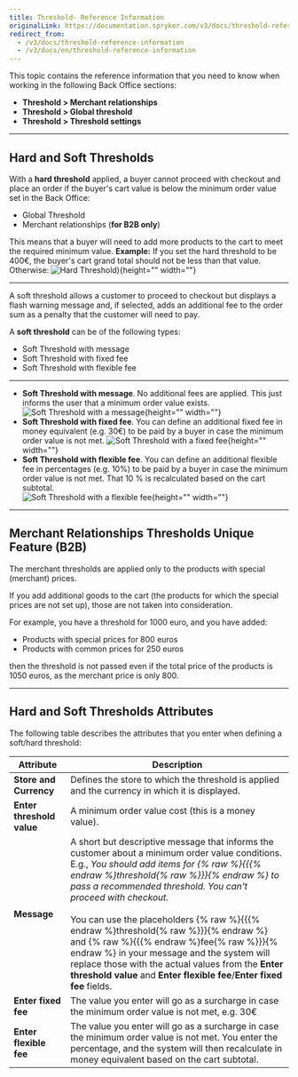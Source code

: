 ```yaml
---
title: Threshold- Reference Information
originalLink: https://documentation.spryker.com/v3/docs/threshold-reference-information
redirect_from:
  - /v3/docs/threshold-reference-information
  - /v3/docs/en/threshold-reference-information
---
```


This topic contains the reference information that you need to know when working in the following Back Office sections:
* **Threshold > Merchant relationships** 
* **Threshold > Global threshold** 
* **Threshold > Threshold settings** 
***
## Hard and Soft Thresholds

With a **hard threshold** applied, a buyer cannot proceed with checkout and place an order if the buyer's cart value is below the minimum order value set in the Back Office:
* Global Threshold
* Merchant relationships (**for B2B only**)

This means that a buyer will need to add more products to the cart to meet the required minimum value.
**Example:**
If you set the hard threshold to be 400€, the buyer's cart grand total should not be less than that value. Otherwise:
    ![Hard Threshold)](https://spryker.s3.eu-central-1.amazonaws.com/docs/User+Guides/Back+Office+User+Guides/Threshold/Threshold:+Reference+Information/Hard+Threshold.gif){height="" width=""}
***
A soft threshold allows a customer to proceed to checkout but displays a flash warning message and, if selected, adds an additional fee to the order sum as a penalty that the customer will need to pay.

A **soft threshold** can be of the following types:
* Soft Threshold with message
* Soft Threshold with fixed fee
* Soft Threshold with flexible fee
***
* **Soft Threshold with message**. No additional fees are applied. This just informs the user that a minimum order value exists.
    ![Soft Threshold with a message](https://spryker.s3.eu-central-1.amazonaws.com/docs/User+Guides/Back+Office+User+Guides/Threshold/Threshold:+Reference+Information/soft-threshold-with-message.gif){height="" width=""}
* **Soft Threshold with fixed fee**. You can define an additional fixed fee in money equivalent (e.g. 30€) to be paid by a buyer in case the minimum order value is not met.
    ![Soft Threshold with a fixed fee](https://spryker.s3.eu-central-1.amazonaws.com/docs/User+Guides/Back+Office+User+Guides/Threshold/Threshold:+Reference+Information/soft-threshold-with-fixed-fee.gif){height="" width=""}
* **Soft Threshold with flexible fee**. You can define an additional flexible fee in percentages (e.g. 10%) to be paid by a buyer in case the minimum order value is not met. That 10 % is recalculated based on the cart subtotal.  
    ![Soft Threshold with a flexible fee](https://spryker.s3.eu-central-1.amazonaws.com/docs/User+Guides/Back+Office+User+Guides/Threshold/Threshold:+Reference+Information/soft-threshold-with-flexible-fee.gif){height="" width=""} 
 ***
## Merchant Relationships Thresholds Unique Feature (B2B)
The merchant thresholds are applied only to the products with special (merchant) prices.

If you add additional goods to the cart (the products for which the special prices are not set up), those are not taken into consideration.

For example, you have a threshold for 1000 euro, and you have added:
* Products with special prices for 800 euros
* Products with common prices for 250 euros

then the threshold is not passed even if the total price of the products is 1050 euros, as the merchant price is only 800.
***
## Hard and Soft Thresholds Attributes
The following table describes the attributes that you enter when defining a soft/hard threshold:

| Attribute |Description|
| --- | --- |
|**Store and Currency** | Defines the store to which the threshold is applied and the currency in which it is displayed. |
|**Enter threshold value**| A minimum order value cost (this is a money value).|
|**Message** |A short but descriptive message that informs the customer about a minimum order value conditions. E.g., _You should add items for {% raw %}{{{% endraw %}threshold{% raw %}}}{% endraw %} to pass a recommended threshold. You can't proceed with checkout._ </br></br>You can use the placeholders {% raw %}{{{% endraw %}threshold{% raw %}}}{% endraw %} and {% raw %}{{{% endraw %}fee{% raw %}}}{% endraw %} in your message and the system will replace those with the actual values from the **Enter threshold value** and **Enter flexible fee**/**Enter fixed fee** fields.|
| **Enter fixed fee** |The value you enter will go as a surcharge in case the minimum order value is not met, e.g. 30€|
| **Enter flexible fee** |The value you enter will go as a surcharge in case the minimum order value is not met. You enter the percentage, and the system will then recalculate in money equivalent based on the cart subtotal.|

